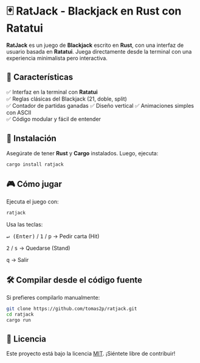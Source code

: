 # 🃏 RatJack - Blackjack en Rust con Ratatui
**RatJack** es un juego de **Blackjack** escrito en **Rust**, con una interfaz de usuario basada en **Ratatui**. Juega directamente desde la terminal con una experiencia minimalista pero interactiva.  

## 🎲 Características  
✅ Interfaz en la terminal con **Ratatui**  
✅ Reglas clásicas del Blackjack (21, doble, split)  
✅ Contador de partidas ganadas
✅ Diseño vertical
✅ Animaciones simples con ASCII  
✅ Código modular y fácil de entender  

## 🚀 Instalación  
Asegúrate de tener **Rust** y **Cargo** instalados. Luego, ejecuta:  
```bash
cargo install ratjack
```

## 🎮 Cómo jugar
Ejecuta el juego con:
```bash
ratjack
```
Usa las teclas:

  <kbd>↵ (Enter)</kbd> / <kbd>1</kbd> / <kbd>p</kbd> → Pedir carta (Hit)

  <kbd>2</kbd> / <kbd>s</kbd> → Quedarse (Stand)

  <kbd>q</kbd> → Salir

## 🛠️ Compilar desde el código fuente
Si prefieres compilarlo manualmente:
```bash
git clone https://github.com/tomas2p/ratjack.git
cd ratjack
cargo run
```

## 📜 Licencia
Este proyecto está bajo la licencia [MIT](LICENSE). ¡Siéntete libre de contribuir!
